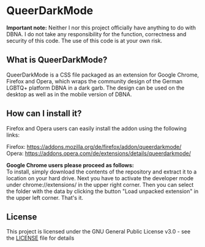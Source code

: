 # QueerDarkMode

**Important note:** Neither I nor this project officially have anything to do with DBNA. I do not take any responsibility for the function, correctness and security of this code. The use of this code is at your own risk. 


## What is QueerDarkMode?

QueerDarkMode is a CSS file packaged as an extension for Google Chrome, Firefox and Opera, which wraps the community design of the German LGBTQ+ platform DBNA in a dark garb. The design can be used on the desktop as well as in the mobile version of DBNA.

## How can I install it?

Firefox and Opera users can easily install the addon using the following links:

Firefox: https://addons.mozilla.org/de/firefox/addon/queerdarkmode/  
Opera: https://addons.opera.com/de/extensions/details/queerdarkmode/

**Google Chrome users please proceed as follows:**  
To install, simply download the contents of the repository and extract it to a location on your hard drive. Next you have to activate the developer mode under chrome://extensions/ in the upper right corner. Then you can select the folder with the data by clicking the button "Load unpacked extension" in the upper left corner. That's it.

## License

This project is licensed under the GNU General Public License v3.0 - see the [LICENSE](LICENSE) file for details
